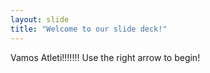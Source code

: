 ```yaml
---
layout: slide
title: "Welcome to our slide deck!"
---
```

Vamos Atleti!!!!!!!
Use the right arrow to begin!
